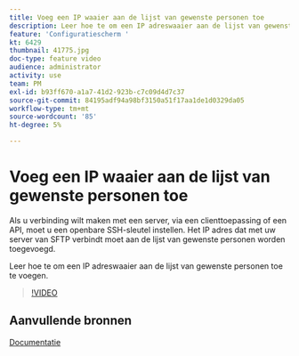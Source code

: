 ```yaml
---
title: Voeg een IP waaier aan de lijst van gewenste personen toe
description: Leer hoe te om een IP adreswaaier aan de lijst van gewenste personen toe te voegen.
feature: 'Configuratiescherm '
kt: 6429
thumbnail: 41775.jpg
doc-type: feature video
audience: administrator
activity: use
team: PM
exl-id: b93ff670-a1a7-41d2-923b-c7c09d4d7c37
source-git-commit: 84195adf94a98bf3150a51f17aa1de1d0329da05
workflow-type: tm+mt
source-wordcount: '85'
ht-degree: 5%

---
```


# Voeg een IP waaier aan de lijst van gewenste personen toe

Als u verbinding wilt maken met een server, via een clienttoepassing of een API, moet u een openbare SSH-sleutel instellen. Het IP adres dat met uw server van SFTP verbindt moet aan de lijst van gewenste personen worden toegevoegd.

Leer hoe te om een IP adreswaaier aan de lijst van gewenste personen toe te voegen.

>[!VIDEO](https://video.tv.adobe.com/v/41775?quality=12)

## Aanvullende bronnen

[Documentatie](https://experienceleague.adobe.com/docs/control-panel/using/sftp-management/ip-range-allow-listing.html?lang=en)
